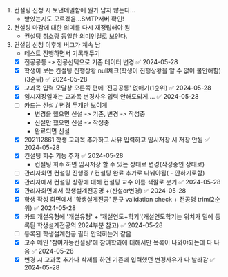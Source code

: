 1. 컨설팅 신청 시 보낸메일함에 뭔가 남지 않는다...
	- 받았는지도 모르겠음...SMTP서버 확인!
2. 컨설팅 마감에 대한 의미를 다시 재정립해야 됨
	- 컨설팅 취소랑 동일한 의미인걸로 보인다.
3. 컨설팅 신청 이후에 버그가 계속 남
	- 테스트 진행하면서 기록해두기
	- [x] 전공공통 -> 전공선택으로 기존 데이터 변경 ✅ 2024-05-28
	- [x] 학생이 보는 컨설팅 진행상황 null체크(학생이 진행상황을 알 수 없어 불안해함)(3순위) ✅ 2024-05-28
	- [x] 교과목 입력 모달창 오른쪽 편에 '전공공통' 없애기(1순위) ✅ 2024-05-28
	- [x] 임시저장일때는 교과목 변경사유 입력 안해도되게.... ✅ 2024-05-28
	- [ ] 카드는 신설 / 변경 두개만 보이게
		- 변경을 했으면 신설 -> 기존, 변경 -> 작성중
		- 신설만 했으면 신설 -> 작성중
		- 완료되면 신설
	- [x] 202112861 학생 교과목 추가하고 사유 입력하고 임시저장 시 저장 안됨 ✅ 2024-05-28
	- [x] 컨설팅 회수 기능 추가 ✅ 2024-05-28
		- 컨설팅 회수 하면 임시저장 할 수 있는 상태로 변경(작성중인 상태로)
	- [ ] 관리자화면 컨설팅 진행중 / 컨설팅 완료 추가로 나눠야됨( - 안하기로함)
	- [x] 관리자에서 컨설팅 상황에 대해 컨설팅 교수 이름 색깔로 분기 ✅ 2024-05-28
	- [x] 관리자화면에서 학생설계전공명 +(신설or변경) ✅ 2024-05-28
	- [x] 학생 작성 화면에서 '학생설계전공' 문구 validation check + 전공명 trim(2순위) ✅ 2024-05-28
	- [x] 카드 개설유형에 '개설유형' + '개설연도+학기'(개설연도학기는 위치가 밑에 등록된 학생설계전공의 2024부분 참고) ✅ 2024-05-28
	- [ ] 등록된 학생설계전공 필터 안먹히는거 같음
	- [x] 교수 메인 '참여가능컨설팅'에 참여학과에 대해서만 목록이 나와야되는데 다 나옴 ✅ 2024-05-28
	- [x] 변경 시 교과목 추가나 삭제를 하면 기존에 입력했던 변경사유가 다 날라감 ✅ 2024-05-28